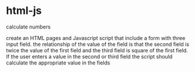 # html-js
calculate numbers

create an HTML pages and Javascript script that include a form with three input field.
the relationship of the value of the field is that the second field is twice the value of the first field
and the third field is square of the first field. If the user enters a value in the second or third field
the script should calculate the appropriate value in the fields 
